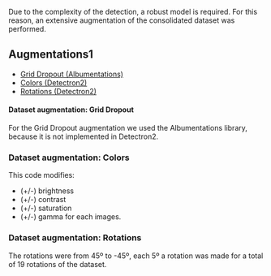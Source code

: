 Due to the complexity of the detection, a robust model is required. For this reason, an extensive augmentation of the consolidated dataset was performed.

## Augmentations1

- [Grid Dropout (Albumentations)](#Dropout)
- [Colors (Detectron2)](#Color)
- [Rotations (Detectron2)](#Rotation)

#### Dataset augmentation: Grid Dropout

For the Grid Dropout augmentation we used the Albumentations library, because it is not implemented in Detectron2.

### Dataset augmentation: Colors

This code modifies:

- (+/-) brightness
- (+/-) contrast
- (+/-) saturation
- (+/-) gamma
for each images.

### Dataset augmentation: Rotations

The rotations were from 45º to -45º, each 5º a rotation was made for a total of 19 rotations of the dataset.
